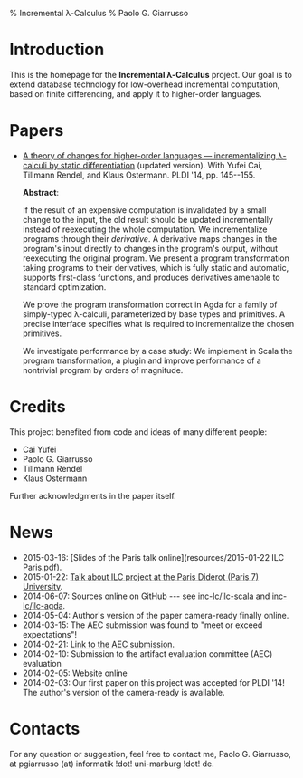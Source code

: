 % Incremental λ-Calculus
% Paolo G. Giarrusso

# Introduction

This is the homepage for the **Incremental λ-Calculus** project. Our goal is to
extend database technology for low-overhead incremental computation, based on
finite differencing, and apply it to higher-order languages.

# Papers
  - [A theory of changes for higher-order languages — incrementalizing λ-calculi by static differentiation](resources/pldi14-ilc-author-final.pdf) (updated version). With Yufei Cai, Tillmann Rendel, and Klaus Ostermann. PLDI '14, pp. 145--155.

    **Abstract**:

    If the result of an expensive computation is invalidated by a small change
    to the input, the old result should be updated incrementally instead of
    reexecuting the whole computation. We incrementalize programs through their
    *derivative*. A derivative maps changes in the program's input directly to
    changes in the program's output, without reexecuting the original program.
    We present a program transformation taking programs to their derivatives,
    which is fully static and automatic, supports first-class functions, and
    produces derivatives amenable to standard optimization.

    We prove the program
    transformation correct in Agda for a family of simply-typed λ-calculi,
    parameterized by base types and primitives. A precise interface specifies
    what is required to incrementalize the chosen primitives.

    We investigate
    performance by a case study: We implement in Scala the program
    transformation, a plugin and improve performance of a nontrivial program by
    orders of magnitude.

# Credits
This project benefited from code and ideas of many different people:

- Cai Yufei
- Paolo G. Giarrusso
- Tillmann Rendel
- Klaus Ostermann

Further acknowledgments in the paper itself.

# News
- 2015-03-16: [Slides of the Paris talk online](resources/2015-01-22 ILC Paris.pdf).
- 2015-01-22:
  [Talk about ILC project at the Paris Diderot (Paris 7) University](http://blaisorblade.github.io/blog/2015/01/15/a-talk-on-ilc/).
- 2014-06-07: Sources online on GitHub --- see
  [inc-lc/ilc-scala](https://github.com/inc-lc/ilc-scala) and
  [inc-lc/ilc-agda](https://github.com/inc-lc/ilc-agda).
- 2014-05-04: Author's version of the paper camera-ready finally online.
- 2014-03-15: The AEC submission was found to "meet or exceed expectations"!
- 2014-02-21: [Link to the AEC submission](AEC.html).
- 2014-02-10: Submission to the artifact evaluation committee (AEC) evaluation
- 2014-02-05: Website online
- 2014-02-03: Our first paper on this project was accepted for PLDI '14! The
  author's version of the camera-ready is available.

# Contacts
For any question or suggestion, feel free to contact me, Paolo G. Giarrusso, at
pgiarrusso (at) informatik !dot! uni-marburg !dot! de.
